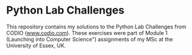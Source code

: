 # Python Lab Challenges
 
 
This repository contains my solutions to the Python Lab Challenges from CODIO (www.codio.com). These exercises were part of Module 1 (Launching into Computer Science") assignments of my MSc at the University of Essex, UK. 
  
 


